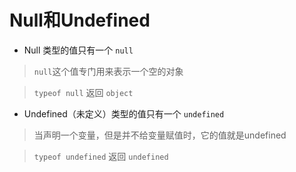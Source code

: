 # Null和Undefined


- Null 类型的值只有一个 `null`
> `null`这个值专门用来表示一个空的对象

> `typeof null` 返回 `object`

- Undefined（未定义）类型的值只有一个 `undefined`

> 当声明一个变量，但是并不给变量赋值时，它的值就是undefined

> `typeof undefined` 返回 `undefined`